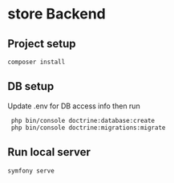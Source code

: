 # store Backend

## Project setup
```
composer install
```
## DB setup
Update .env for DB access info then run 
```
 php bin/console doctrine:database:create
 php bin/console doctrine:migrations:migrate 
```

## Run local server
```
symfony serve
```
